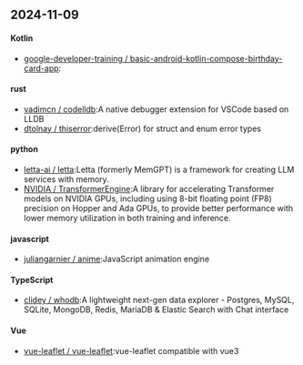 ## 2024-11-09
#### Kotlin
* [google-developer-training / basic-android-kotlin-compose-birthday-card-app](https://github.com/google-developer-training/basic-android-kotlin-compose-birthday-card-app):
#### rust
* [vadimcn / codelldb](https://github.com/vadimcn/codelldb):A native debugger extension for VSCode based on LLDB
* [dtolnay / thiserror](https://github.com/dtolnay/thiserror):derive(Error) for struct and enum error types
#### python
* [letta-ai / letta](https://github.com/letta-ai/letta):Letta (formerly MemGPT) is a framework for creating LLM services with memory.
* [NVIDIA / TransformerEngine](https://github.com/NVIDIA/TransformerEngine):A library for accelerating Transformer models on NVIDIA GPUs, including using 8-bit floating point (FP8) precision on Hopper and Ada GPUs, to provide better performance with lower memory utilization in both training and inference.
#### javascript
* [juliangarnier / anime](https://github.com/juliangarnier/anime):JavaScript animation engine
#### TypeScript
* [clidey / whodb](https://github.com/clidey/whodb):A lightweight next-gen data explorer - Postgres, MySQL, SQLite, MongoDB, Redis, MariaDB & Elastic Search with Chat interface
#### Vue
* [vue-leaflet / vue-leaflet](https://github.com/vue-leaflet/vue-leaflet):vue-leaflet compatible with vue3
